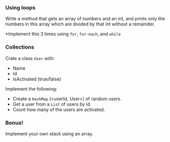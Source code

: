 ### Using loops
Write a method that gets an array of numbers and an int, and prints only the numbers in this array which are divided by that int without a remainder.

*Implement this 3 times using `for`, `for-each`, and `while` 

### Collections
Crate a class `User` with:
- Name
- Id
- IsActivated (true/false)

Implement the following:
- Create a `HashMap` (<userId, User>) of random users.
- Get a user from a `List` of users by id.
- Count how many of the users are activated.

### Bonus!
Implement your own stack using an array.
